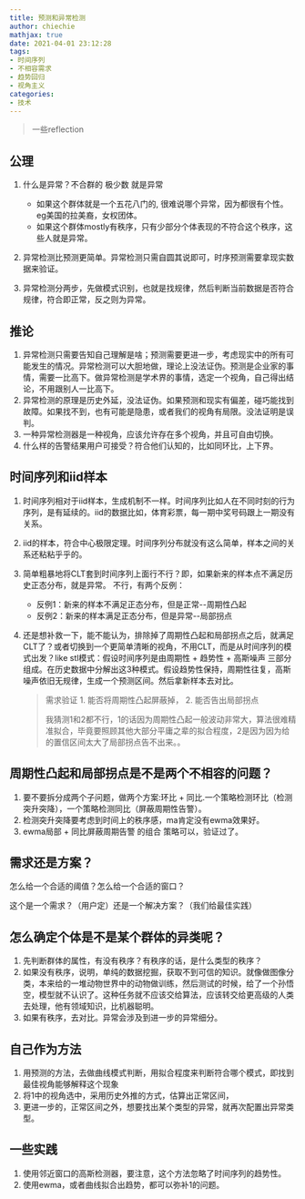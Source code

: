 ```yaml
---
title: 预测和异常检测
author: chiechie
mathjax: true
date: 2021-04-01 23:12:28
tags:
- 时间序列
- 不相容需求
- 趋势回归
- 视角主义
categories:
- 技术
---
```


> 一些reflection

## 公理

1. 什么是异常？不合群的 极少数 就是异常
	- 如果这个群体就是一个五花八门的, 很难说哪个异常，因为都很有个性。eg美国的拉美裔，女权团体。
	- 如果这个群体mostly有秩序，只有少部分个体表现的不符合这个秩序，这些人就是异常。

1. 异常检测比预测更简单。异常检测只需自圆其说即可，时序预测需要拿现实数据来验证。
2. 异常检测分两步，先做模式识别，也就是找规律，然后判断当前数据是否符合规律，符合即正常，反之则为异常。


## 推论

1. 异常检测只需要告知自己理解是啥；预测需要更进一步，考虑现实中的所有可能发生的情况。异常检测可以大胆地做，理论上没法证伪。预测是企业家的事情，需要一比高下。做异常检测是学术界的事情，选定一个视角，自己得出结论，不用跟别人一比高下。
2. 异常检测的原理是历史外延，没法证伪。如果预测和现实有偏差，碰巧能找到故障。如果找不到，也有可能是隐患，或者我们的视角有局限。没法证明是误判。
3. 一种异常检测器是一种视角，应该允许存在多个视角，并且可自由切换。
8. 什么样的告警结果用户可接受？符合他们认知的，比如同环比，上下界。


## 时间序列和iid样本

1. 时间序列相对于iid样本，生成机制不一样。时间序列比如人在不同时刻的行为序列，是有延续的。iid的数据比如，体育彩票，每一期中奖号码跟上一期没有关系。
2. iid的样本，符合中心极限定理。时间序列分布就没有这么简单，样本之间的关系还粘粘乎乎的。
3. 简单粗暴地将CLT套到时间序列上面行不行？即，如果新来的样本点不满足历史正态分布，就是异常。
不行，有两个反例：

	- 反例1：新来的样本不满足正态分布，但是正常--周期性凸起
	- 反例2：新来的样本满足正态分布，但是异常--局部拐点

4. 还是想补救一下，能不能认为，排除掉了周期性凸起和局部拐点之后，就满足CLT了？或者切换到一个更简单清晰的视角，不用CLT，而是从时间序列的模式出发？like stl模式：假设时间序列是由周期性 + 趋势性 + 高斯噪声 三部分组成。在历史数据中分解出这3种模式。假设趋势性保持，周期性往复，高斯噪声依旧无规律，生成一个预测区间。然后拿新样本去对比。

	> 需求验证 1. 能否将周期性凸起屏蔽掉， 2. 能否告出局部拐点
	>
	> 我猜测1和2都不行，1的话因为周期性凸起一般波动非常大，算法很难精准拟合，毕竟要照顾其他大部分平庸之辈的拟合程度，2是因为因为给的置信区间太大了局部拐点告不出来。。




## 周期性凸起和局部拐点是不是两个不相容的问题？

1. 要不要拆分成两个子问题，做两个方案:环比 + 同比.一个策略检测环比（检测突升突降），一个策略检测同比（屏蔽周期性告警）。
3. 检测突升突降要考虑到时间上的秩序感，ma肯定没有ewma效果好。
4. ewma局部 + 同比屏蔽周期告警 的组合 策略可以，验证过了。


## 需求还是方案？

怎么给一个合适的阈值？怎么给一个合适的窗口？

这个是一个需求？（用户定）还是一个解决方案？（我们给最佳实践）


## 怎么确定个体是不是某个群体的异类呢？

1. 先判断群体的属性，有没有秩序？有秩序的话，是什么类型的秩序？
2. 如果没有秩序，说明，单纯的数据挖掘，获取不到可信的知识。就像做图像分类，本来给的一堆动物世界中的动物做训练，然后测试的时候，给了一个孙悟空，模型就不认识了。这种任务就不应该交给算法，应该转交给更高级的人类去处理，他有领域知识，比机器聪明。
3. 如果有秩序，去对比。异常会涉及到进一步的异常细分。

## 自己作为方法

1. 用预测的方法，去做曲线模式判断，用拟合程度来判断符合哪个模式，即找到最佳视角能够解释这个现象
2. 将1中的视角选中，采用历史外推的方式，估算出正常区间，
3. 更进一步的，正常区间之外，想要找出某个类型的异常，就再次配置出异常类型。

## 一些实践

1. 使用邻近窗口的高斯检测器，要注意，这个方法忽略了时间序列的趋势性。
2. 使用ewma，或者曲线拟合出趋势，都可以弥补1的问题。


